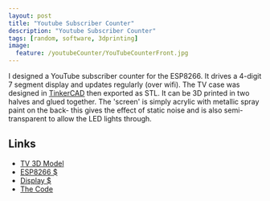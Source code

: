 ```yaml
---
layout: post
title: "Youtube Subscriber Counter"
description: "Youtube Subscriber Counter"
tags: [random, software, 3dprinting]
image:
  feature: /youtubeCounter/YouTubeCounterFront.jpg
---
```


I designed a YouTube subscriber counter for the ESP8266. It drives a 4-digit 7 segment display and updates regularly (over wifi).
The TV case was designed in [TinkerCAD](https://www.tinkercad.com/) then exported as STL. It can be 3D printed in two halves and glued together.
The 'screen' is simply acrylic with metallic spray paint on the back- this gives the effect of static noise and is also semi-transparent to allow the LED lights through.


## Links

* [TV 3D Model](https://www.thingiverse.com/thing:2950299)
* [ESP8266 $](https://amzn.to/2M4JqMH)
* [Display $](https://amzn.to/2JkQ13S)
* [The Code](https://github.com/zenvent/YouTube-Analytics-Display)


